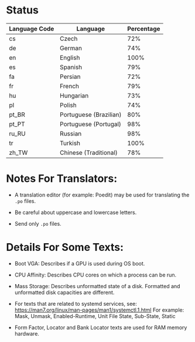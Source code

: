 # Status

| Language Code  | Language               | Percentage |
| -------------- | ---------------------- | ---------- |
| cs             | Czech                  | 72%        |
| de             | German                 | 74%        |
| en             | English                | 100%       |
| es             | Spanish                | 79%        |
| fa             | Persian                | 72%        |
| fr             | French                 | 79%        |
| hu             | Hungarian              | 73%        |
| pl             | Polish                 | 74%        |
| pt_BR          | Portuguese (Brazilian) | 80%        |
| pt_PT          | Portuguese (Portugal)  | 98%        |
| ru_RU          | Russian                | 98%        |
| tr             | Turkish                | 100%       |
| zh_TW          | Chinese (Traditional)  | 78%        |


# Notes For Translators:

- A translation editor (for example: Poedit) may be used for translating the ```.po``` files.

- Be careful about uppercase and lowercase letters.

- Send only ```.po``` files.


# Details For Some Texts:

- Boot VGA: Describes if a GPU is used during OS boot.

- CPU Affinity: Describes CPU cores on which a process can be run.

- Mass Storage: Describes unformatted state of a disk. Formatted and unformatted disk capacities are different.

- For texts that are related to systemd services, see: https://man7.org/linux/man-pages/man1/systemctl.1.html
  For example: Mask, Unmask, Enabled-Runtime, Unit File State, Sub-State, Static

- Form Factor, Locator and Bank Locator texts are used for RAM memory hardware.

